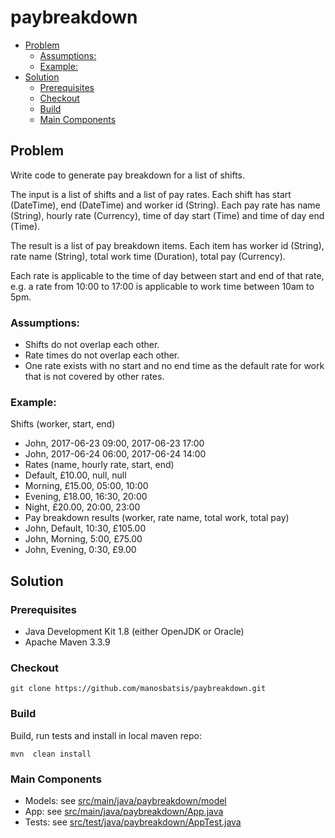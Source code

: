 # paybreakdown

<!-- TOC depthFrom:2 depthTo:6 withLinks:1 updateOnSave:1 orderedList:0 -->

- [Problem](#problem)
	- [Assumptions:](#assumptions)
	- [Example:](#example)
- [Solution](#solution)
	- [Prerequisites](#prerequisites)
	- [Checkout](#checkout)
	- [Build](#build)
	- [Main Components](#main-components)

<!-- /TOC -->

## Problem

Write code to generate pay breakdown for a list of shifts.

The input is a list of shifts and a list of pay rates. Each shift has start (DateTime), end (DateTime) and worker id (String). Each pay rate has name (String), hourly rate (Currency), time of day start (Time) and time of day end (Time).

The result is a list of pay breakdown items. Each item has worker id (String), rate name (String), total work time (Duration), total pay (Currency).

Each rate is applicable to the time of day between start and end of that rate, e.g. a rate from 10:00 to 17:00 is applicable to work time between 10am to 5pm.

### Assumptions:

- Shifts do not overlap each other.
- Rate times do not overlap each other.
- One rate exists with no start and no end time as the default rate for work that is not covered by other rates.

### Example:

Shifts (worker, start, end)

- John, 2017-06-23 09:00, 2017-06-23 17:00
- John, 2017-06-24 06:00, 2017-06-24 14:00
- Rates (name, hourly rate, start, end)
- Default, £10.00, null, null
- Morning, £15.00, 05:00, 10:00
- Evening, £18.00, 16:30, 20:00
- Night, £20.00, 20:00, 23:00
- Pay breakdown results (worker, rate name, total work, total pay)
- John, Default, 10:30, £105.00
- John, Morning, 5:00, £75.00
- John, Evening, 0:30, £9.00



## Solution

### Prerequisites

- Java Development Kit 1.8 (either OpenJDK or Oracle)
- Apache Maven 3.3.9

### Checkout

```
git clone https://github.com/manosbatsis/paybreakdown.git
```

### Build

Build,  run tests and install in local maven repo:

```
mvn  clean install
```

### Main Components

- Models: see [src/main/java/paybreakdown/model](src/main/java/paybreakdown/model)
- App: see [src/main/java/paybreakdown/App.java](src/main/java/paybreakdown/App.java)
- Tests: see [src/test/java/paybreakdown/AppTest.java](src/test/java/paybreakdown/AppTest.java)
